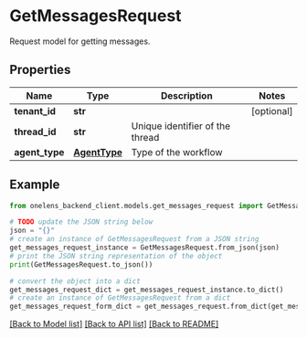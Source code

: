 # GetMessagesRequest

Request model for getting messages.

## Properties

Name | Type | Description | Notes
------------ | ------------- | ------------- | -------------
**tenant_id** | **str** |  | [optional] 
**thread_id** | **str** | Unique identifier of the thread | 
**agent_type** | [**AgentType**](AgentType.md) | Type of the workflow | 

## Example

```python
from onelens_backend_client.models.get_messages_request import GetMessagesRequest

# TODO update the JSON string below
json = "{}"
# create an instance of GetMessagesRequest from a JSON string
get_messages_request_instance = GetMessagesRequest.from_json(json)
# print the JSON string representation of the object
print(GetMessagesRequest.to_json())

# convert the object into a dict
get_messages_request_dict = get_messages_request_instance.to_dict()
# create an instance of GetMessagesRequest from a dict
get_messages_request_form_dict = get_messages_request.from_dict(get_messages_request_dict)
```
[[Back to Model list]](../README.md#documentation-for-models) [[Back to API list]](../README.md#documentation-for-api-endpoints) [[Back to README]](../README.md)


